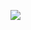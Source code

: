 ![](//www.plantuml.com/plantuml/png/LSv12i8m40NG_PpYqtqlu4AAxG44SLLS37JGG9B6P2A8U7SD56EM8U__FqDIZfgT9LAZLZ2kBgnUl2RqzO79y3Mo8u9V5q5tzaQV7Lu4pACrNt8Xu4q0OICdYG-9cvbO-S19YfgFjm0EeIP-7UZxVVt73b7kMPBIVwoWcYWcbIkfsMcRMjKqrKopDuXVihCV)
